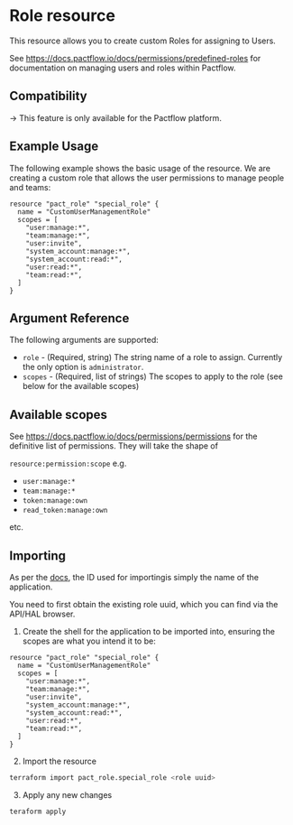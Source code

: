 # Role resource

This resource allows you to create custom Roles for assigning to Users.

See https://docs.pactflow.io/docs/permissions/predefined-roles for documentation on managing users and roles within Pactflow.

## Compatibility

-> This feature is only available for the Pactflow platform.

## Example Usage

The following example shows the basic usage of the resource. We are creating a custom role that allows the user permissions to manage people and teams:

```hcl
resource "pact_role" "special_role" {
  name = "CustomUserManagementRole"
  scopes = [
    "user:manage:*",
    "team:manage:*",
    "user:invite",
    "system_account:manage:*",
    "system_account:read:*",
    "user:read:*",
    "team:read:*",
  ]
}
```

## Argument Reference

The following arguments are supported:

- `role` - (Required, string) The string name of a role to assign. Currently the only option is `administrator`.
- `scopes` - (Required, list of strings) The scopes to apply to the role (see below for the available scopes)

## Available scopes

See https://docs.pactflow.io/docs/permissions/permissions for the definitive list of permissions. They will take the shape of

`resource:permission:scope` e.g.

- `user:manage:*`
- `team:manage:*`
- `token:manage:own`
- `read_token:manage:own`

etc.

## Importing

As per the [docs](https://www.terraform.io/docs/import/usage.html), the ID used for importingis simply the name of the application.

You need to first obtain the existing role uuid, which you can find via the API/HAL browser.

1. Create the shell for the application to be imported into, ensuring the scopes are what you intend it to be:

```hcl
resource "pact_role" "special_role" {
  name = "CustomUserManagementRole"
  scopes = [
    "user:manage:*",
    "team:manage:*",
    "user:invite",
    "system_account:manage:*",
    "system_account:read:*",
    "user:read:*",
    "team:read:*",
  ]
}
```

2. Import the resource

```sh
terraform import pact_role.special_role <role uuid>
```

3. Apply any new changes

```sh
teraform apply
```
